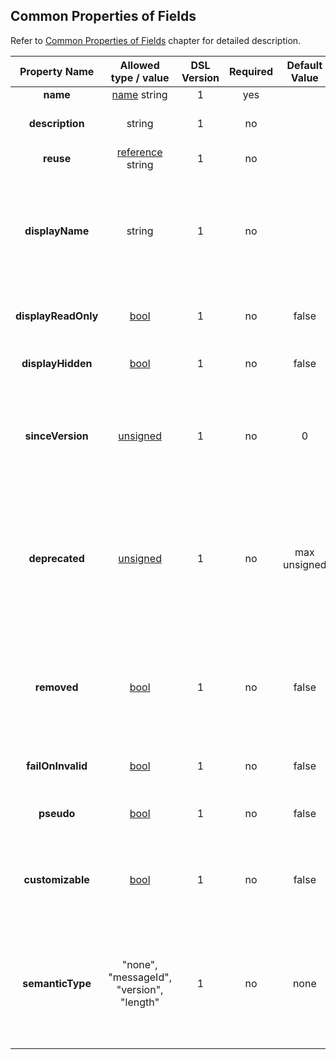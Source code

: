 ## Common Properties of Fields
Refer to [Common Properties of Fields](../fields/common.md) chapter for detailed description. 

|Property Name|Allowed type / value|DSL Version|Required|Default Value|Description|
|:-----------:|:------------------:|:---------:|:------:|:-----------:|-----------|
|**name**|[name](../intro/names.md) string|1|yes||Name of the field.|
|**description**|string|1|no||Human readable description of the field.|
|**reuse**|[reference](../intro/references.md) string|1|no||Field definition of which to copy.|
|**displayName**|string|1|no||Name of the field to display. If empty, the code generator must use value of property **name** instead. In order to force empty name to display, use "_" (underscore).|
|**displayReadOnly**|[bool](../intro/boolean.md)|1|no|false|Disable modification of the field in visual analysis tool(s).|
|**displayHidden**|[bool](../intro/boolean.md)|1|no|false|Don't display field at all in visual analysis tool(s).|
|**sinceVersion**|[unsigned](../intro/numeric.md)|1|no|0|Version of the protocol in which field was introduced.<br /> Applicable only to members of the [&lt;message&gt;](../messages/messages.md) or [&lt;bundle&gt;](../fields/bundle.md).|
|**deprecated**|[unsigned](../intro/numeric.md)|1|no|max unsigned|Version of the protocol in which field was deprecated.<br />Must be greater than value of **sinceVersion**.<br /> Applipable only to members of the [&lt;message&gt;](../messages/messages.md) or [&lt;bundle&gt;](../fields/bundle.md).|
|**removed**|[bool](../intro/boolean.md)|1|no|false|Indicates whether deprecated field has been removed from being serialized.<br /> Applicable only to members of the [&lt;message&gt;](../messages/messages.md) or [&lt;bundle&gt;](../fields/bundle.md).|
|**failOnInvalid**|[bool](../intro/boolean.md)|1|no|false|Fail *read* operation if read value is invalid.|
|**pseudo**|[bool](../intro/boolean.md)|1|no|false|In case of **true**, don't serialize/deserialize this field.|
|**customizable**|[bool](../intro/boolean.md)|1|no|false|Mark the field to allow compile time customization regardless of code generator's level of customization.|
|**semanticType**|"none", "messageId", "version", "length"|1|no|none|Specify semantic type of the field. It allows code generator to generate special code for special cases. Value "length" was introduced in **v2** of this specification.|

